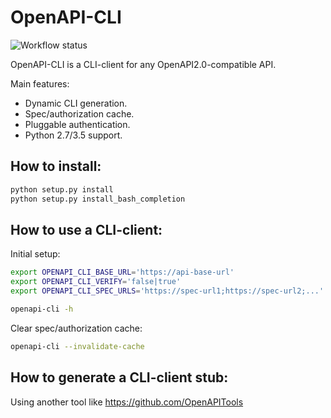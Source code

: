 # OpenAPI-CLI

![Workflow status](https://github.com/sokovnich/OpenAPI-CLI/actions/workflows/main.yml/badge.svg?branch=master)

OpenAPI-CLI is a CLI-client for any OpenAPI2.0-compatible API.

Main features:
* Dynamic CLI generation.
* Spec/authorization cache.
* Pluggable authentication.
* Python 2.7/3.5 support.

## How to install:
```bash
python setup.py install
python setup.py install_bash_completion
```

## How to use a CLI-client:

Initial setup:
```bash
export OPENAPI_CLI_BASE_URL='https://api-base-url'
export OPENAPI_CLI_VERIFY='false|true'
export OPENAPI_CLI_SPEC_URLS='https://spec-url1;https://spec-url2;...'

openapi-cli -h
```

Clear spec/authorization cache:
```bash
openapi-cli --invalidate-cache
```

## How to generate a CLI-client stub:

Using another tool like https://github.com/OpenAPITools
